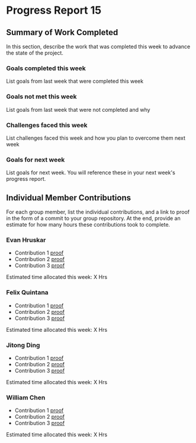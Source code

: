 # Progress Report 15

## Summary of Work Completed

In this section, describe the work that was completed this week to advance the state of the project.

### Goals completed this week

List goals from last week that were completed this week

### Goals not met this week

List goals from last week that were not completed and why

### Challenges faced this week

List challenges faced this week and how you plan to overcome them next week

### Goals for next week

List goals for next week. You will reference these in your next week's progress report.

## Individual Member Contributions

For each group member, list the individual contributions, and a link to proof in the form of a commit to your group repository. At the end, provide an estimate for how many hours these contributions took to complete.

### Evan Hruskar

- Contribution 1 [proof](link) 
- Contribution 2 [proof](link) 
- Contribution 3 [proof](link)

Estimated time allocated this week: X Hrs

### Felix Quintana

- Contribution 1 [proof](link) 
- Contribution 2 [proof](link) 
- Contribution 3 [proof](link)

Estimated time allocated this week: X Hrs

### Jitong Ding

- Contribution 1 [proof](link) 
- Contribution 2 [proof](link) 
- Contribution 3 [proof](link)

Estimated time allocated this week: X Hrs

### William Chen

- Contribution 1 [proof](link) 
- Contribution 2 [proof](link) 
- Contribution 3 [proof](link)

Estimated time allocated this week: X Hrs
